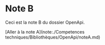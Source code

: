 # Note B

Ceci est la note B du dossier OpenApi.

[Aller à la note A](note:./Competences techniques/Bibliothèques/OpenApi/noteA.md)
